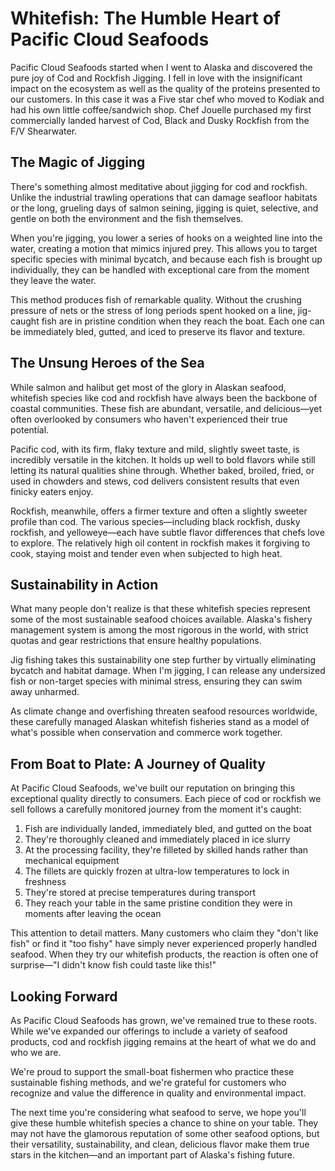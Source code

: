 # Whitefish: The Humble Heart of Pacific Cloud Seafoods

Pacific Cloud Seafoods started when I went to Alaska and discovered the pure joy of Cod and Rockfish Jigging. I fell in love with the insignificant impact on the ecosystem as well as the quality of the proteins presented to our customers. In this case it was a Five star chef who moved to Kodiak and had his own little coffee/sandwich shop. Chef Jouelle purchased my first commercially landed harvest of Cod, Black and Dusky Rockfish from the F/V Shearwater.

## The Magic of Jigging

There's something almost meditative about jigging for cod and rockfish. Unlike the industrial trawling operations that can damage seafloor habitats or the long, grueling days of salmon seining, jigging is quiet, selective, and gentle on both the environment and the fish themselves.

When you're jigging, you lower a series of hooks on a weighted line into the water, creating a motion that mimics injured prey. This allows you to target specific species with minimal bycatch, and because each fish is brought up individually, they can be handled with exceptional care from the moment they leave the water.

This method produces fish of remarkable quality. Without the crushing pressure of nets or the stress of long periods spent hooked on a line, jig-caught fish are in pristine condition when they reach the boat. Each one can be immediately bled, gutted, and iced to preserve its flavor and texture.

## The Unsung Heroes of the Sea

While salmon and halibut get most of the glory in Alaskan seafood, whitefish species like cod and rockfish have always been the backbone of coastal communities. These fish are abundant, versatile, and delicious—yet often overlooked by consumers who haven't experienced their true potential.

Pacific cod, with its firm, flaky texture and mild, slightly sweet taste, is incredibly versatile in the kitchen. It holds up well to bold flavors while still letting its natural qualities shine through. Whether baked, broiled, fried, or used in chowders and stews, cod delivers consistent results that even finicky eaters enjoy.

Rockfish, meanwhile, offers a firmer texture and often a slightly sweeter profile than cod. The various species—including black rockfish, dusky rockfish, and yelloweye—each have subtle flavor differences that chefs love to explore. The relatively high oil content in rockfish makes it forgiving to cook, staying moist and tender even when subjected to high heat.

## Sustainability in Action

What many people don't realize is that these whitefish species represent some of the most sustainable seafood choices available. Alaska's fishery management system is among the most rigorous in the world, with strict quotas and gear restrictions that ensure healthy populations.

Jig fishing takes this sustainability one step further by virtually eliminating bycatch and habitat damage. When I'm jigging, I can release any undersized fish or non-target species with minimal stress, ensuring they can swim away unharmed.

As climate change and overfishing threaten seafood resources worldwide, these carefully managed Alaskan whitefish fisheries stand as a model of what's possible when conservation and commerce work together.

## From Boat to Plate: A Journey of Quality

At Pacific Cloud Seafoods, we've built our reputation on bringing this exceptional quality directly to consumers. Each piece of cod or rockfish we sell follows a carefully monitored journey from the moment it's caught:

1. Fish are individually landed, immediately bled, and gutted on the boat
2. They're thoroughly cleaned and immediately placed in ice slurry
3. At the processing facility, they're filleted by skilled hands rather than mechanical equipment
4. The fillets are quickly frozen at ultra-low temperatures to lock in freshness
5. They're stored at precise temperatures during transport
6. They reach your table in the same pristine condition they were in moments after leaving the ocean

This attention to detail matters. Many customers who claim they "don't like fish" or find it "too fishy" have simply never experienced properly handled seafood. When they try our whitefish products, the reaction is often one of surprise—"I didn't know fish could taste like this!"

## Looking Forward

As Pacific Cloud Seafoods has grown, we've remained true to these roots. While we've expanded our offerings to include a variety of seafood products, cod and rockfish jigging remains at the heart of what we do and who we are.

We're proud to support the small-boat fishermen who practice these sustainable fishing methods, and we're grateful for customers who recognize and value the difference in quality and environmental impact.

The next time you're considering what seafood to serve, we hope you'll give these humble whitefish species a chance to shine on your table. They may not have the glamorous reputation of some other seafood options, but their versatility, sustainability, and clean, delicious flavor make them true stars in the kitchen—and an important part of Alaska's fishing future.
